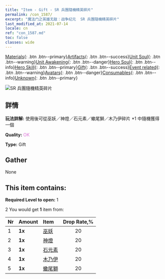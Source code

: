 ```yaml
---
title: "Item - Gift - SR 兵團隨機精英碎片"
permalink: /con_1587/
excerpt: "魔法门之英雄无敌：战争纪元  SR 兵團隨機精英碎片"
last_modified_at: 2021-07-14
locale: cn
ref: "con_1587.md"
toc: false
classes: wide
---
```

 [Materials](/ItemsCN/){: .btn .btn--primary}[Artifacts](/ItemsCN/Artifacts/){: .btn .btn--success}[Unit Soul](/ItemsCN/UnitSoul/){: .btn .btn--warning}[Unit Awakening](/ItemsCN/UnitAwakening/){: .btn .btn--danger}[Hero Soul](/ItemsCN/HeroSoul/){: .btn .btn--info}[Hero Skill](/ItemsCN/HeroSkill/){: .btn .btn--primary}[Gift](/ItemsCN/Gift/){: .btn .btn--success}[Event related](/ItemsCN/Events/){: .btn .btn--warning}[Avatars](/ItemsCN/Avatars/){: .btn .btn--danger}[Consumables](/ItemsCN/Consumables/){: .btn .btn--info}[Unknown](/ItemsCN/Unknown/){: .btn .btn--primary}

 ![SR 兵團隨機精英碎片](/images/t/i_907182.png)

## 詳情
 **玩法詳解:** 使用後可從巫妖／神燈／石元素／蠍尾獅／木乃伊碎片 *1 中隨機獲得一個

 **Quality:** <span style="color: #DA70D6">OK</span>

 **Type:** Gift

## Gather

  None

## This item contains:

 **Required Level to open:** 1

 2 You would get **1** item  from:

  | Nr | Amount |     Item    | Drop Rate,% |
  |:---|:-------|:------------|:---------:|
  | 1 |  **1x** | [巫妖](/cn/Items/unt_212/) | 20 | 
  | 2 |  **1x** | [神燈](/cn/Items/unt_239/) | 20 | 
  | 3 |  **1x** | [石元素](/cn/Items/unt_266/) | 20 | 
  | 4 |  **1x** | [木乃伊](/cn/Items/unt_215/) | 20 | 
  | 5 |  **1x** | [蠍尾獅](/cn/Items/unt_249/) | 20 | 
